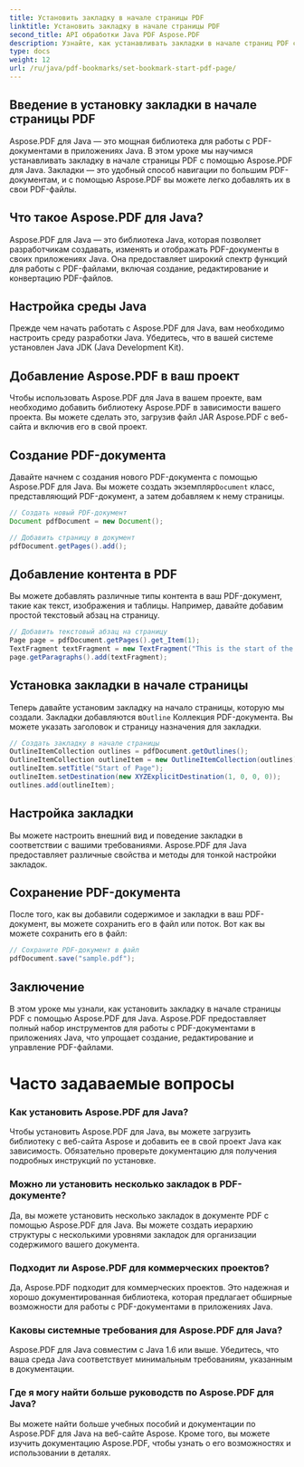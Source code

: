 ```yaml
---
title: Установить закладку в начале страницы PDF
linktitle: Установить закладку в начале страницы PDF
second_title: API обработки Java PDF Aspose.PDF
description: Узнайте, как устанавливать закладки в начале страниц PDF с помощью Aspose.PDF для Java. Наше пошаговое руководство делает навигацию по PDF легкой.
type: docs
weight: 12
url: /ru/java/pdf-bookmarks/set-bookmark-start-pdf-page/
---
```


## Введение в установку закладки в начале страницы PDF

Aspose.PDF для Java — это мощная библиотека для работы с PDF-документами в приложениях Java. В этом уроке мы научимся устанавливать закладку в начале страницы PDF с помощью Aspose.PDF для Java. Закладки — это удобный способ навигации по большим PDF-документам, и с помощью Aspose.PDF вы можете легко добавлять их в свои PDF-файлы.

## Что такое Aspose.PDF для Java?

Aspose.PDF для Java — это библиотека Java, которая позволяет разработчикам создавать, изменять и отображать PDF-документы в своих приложениях Java. Она предоставляет широкий спектр функций для работы с PDF-файлами, включая создание, редактирование и конвертацию PDF-файлов.

## Настройка среды Java

Прежде чем начать работать с Aspose.PDF для Java, вам необходимо настроить среду разработки Java. Убедитесь, что в вашей системе установлен Java JDK (Java Development Kit).

## Добавление Aspose.PDF в ваш проект

Чтобы использовать Aspose.PDF для Java в вашем проекте, вам необходимо добавить библиотеку Aspose.PDF в зависимости вашего проекта. Вы можете сделать это, загрузив файл JAR Aspose.PDF с веб-сайта и включив его в свой проект.

## Создание PDF-документа

 Давайте начнем с создания нового PDF-документа с помощью Aspose.PDF для Java. Вы можете создать экземпляр`Document` класс, представляющий PDF-документ, а затем добавляем к нему страницы.

```java
// Создать новый PDF-документ
Document pdfDocument = new Document();

// Добавить страницу в документ
pdfDocument.getPages().add();
```

## Добавление контента в PDF

Вы можете добавлять различные типы контента в ваш PDF-документ, такие как текст, изображения и таблицы. Например, давайте добавим простой текстовый абзац на страницу.

```java
// Добавить текстовый абзац на страницу
Page page = pdfDocument.getPages().get_Item(1);
TextFragment textFragment = new TextFragment("This is the start of the page.");
page.getParagraphs().add(textFragment);
```

## Установка закладки в начале страницы

 Теперь давайте установим закладку на начало страницы, которую мы создали. Закладки добавляются в`Outline` Коллекция PDF-документа. Вы можете указать заголовок и страницу назначения для закладки.

```java
// Создать закладку в начале страницы
OutlineItemCollection outlines = pdfDocument.getOutlines();
OutlineItemCollection outlineItem = new OutlineItemCollection(outlines);
outlineItem.setTitle("Start of Page");
outlineItem.setDestination(new XYZExplicitDestination(1, 0, 0, 0));
outlines.add(outlineItem);
```

## Настройка закладки

Вы можете настроить внешний вид и поведение закладки в соответствии с вашими требованиями. Aspose.PDF для Java предоставляет различные свойства и методы для тонкой настройки закладок.

## Сохранение PDF-документа

После того, как вы добавили содержимое и закладки в ваш PDF-документ, вы можете сохранить его в файл или поток. Вот как вы можете сохранить его в файл:

```java
// Сохраните PDF-документ в файл
pdfDocument.save("sample.pdf");
```

## Заключение

В этом уроке мы узнали, как установить закладку в начале страницы PDF с помощью Aspose.PDF для Java. Aspose.PDF предоставляет полный набор инструментов для работы с PDF-документами в приложениях Java, что упрощает создание, редактирование и управление PDF-файлами.

# Часто задаваемые вопросы

### Как установить Aspose.PDF для Java?

Чтобы установить Aspose.PDF для Java, вы можете загрузить библиотеку с веб-сайта Aspose и добавить ее в свой проект Java как зависимость. Обязательно проверьте документацию для получения подробных инструкций по установке.

### Можно ли установить несколько закладок в PDF-документе?

Да, вы можете установить несколько закладок в документе PDF с помощью Aspose.PDF для Java. Вы можете создать иерархию структуры с несколькими уровнями закладок для организации содержимого вашего документа.

### Подходит ли Aspose.PDF для коммерческих проектов?

Да, Aspose.PDF подходит для коммерческих проектов. Это надежная и хорошо документированная библиотека, которая предлагает обширные возможности для работы с PDF-документами в приложениях Java.

### Каковы системные требования для Aspose.PDF для Java?

Aspose.PDF для Java совместим с Java 1.6 или выше. Убедитесь, что ваша среда Java соответствует минимальным требованиям, указанным в документации.

### Где я могу найти больше руководств по Aspose.PDF для Java?

Вы можете найти больше учебных пособий и документации по Aspose.PDF для Java на веб-сайте Aspose. Кроме того, вы можете изучить документацию Aspose.PDF, чтобы узнать о его возможностях и использовании в деталях.